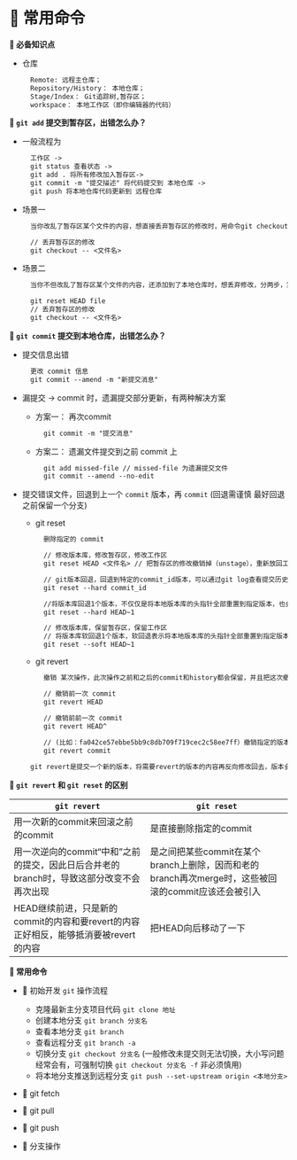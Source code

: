 # &#x1F527; 常用命令 
**&#x1F381; 必备知识点**
+ 仓库
  ```txt
    Remote: 远程主仓库；
    Repository/History： 本地仓库；
    Stage/Index： Git追踪树,暂存区；
    workspace： 本地工作区（即你编辑器的代码）
  ```

**&#x1F381; `git add` 提交到暂存区，出错怎么办？**
+ 一般流程为
  ```txt
    工作区 -> 
    git status 查看状态 -> 
    git add . 将所有修改加入暂存区-> 
    git commit -m "提交描述" 将代码提交到 本地仓库 -> 
    git push 将本地仓库代码更新到 远程仓库
  ```
+ 场景一
  ```txt
    当你改乱了暂存区某个文件的内容，想直接丢弃暂存区的修改时，用命令git checkout -- file。
  ```
  ```txt
    // 丢弃暂存区的修改
    git checkout -- <文件名>
  ```

+ 场景二
  ```txt
    当你不但改乱了暂存区某个文件的内容，还添加到了本地仓库时，想丢弃修改，分两步，第一步用命令 git reset HEAD file，就回到了场景1，第二步按场景1操作。
  ```
  ```txt
    git reset HEAD file
    // 丢弃暂存区的修改
    git checkout -- <文件名>
  ```

**&#x1F381; `git commit` 提交到本地仓库，出错怎么办？**
+ 提交信息出错
  ```txt
    更改 commit 信息
    git commit --amend -m "新提交消息"
  ```
+ 漏提交 -> commit 时，遗漏提交部分更新，有两种解决方案

  + 方案一： 再次commit
    ```txt
      git commit -m "提交消息"
    ```
  + 方案二： 遗漏文件提交到之前 commit 上
    ```txt
      git add missed-file // missed-file 为遗漏提交文件
      git commit --amend --no-edit
    ```
+ 提交错误文件，回退到上一个 `commit` 版本，再 `commit` (回退需谨慎 最好回退之前保留一个分支)
  + git reset
    ```txt
      删除指定的 commit

      // 修改版本库，修改暂存区，修改工作区
      git reset HEAD <文件名> // 把暂存区的修改撤销掉（unstage），重新放回工作区。

      // git版本回退，回退到特定的commit_id版本，可以通过git log查看提交历史，以便确定要回退到哪个版本(commit 之后的即为ID);
      git reset --hard commit_id 

      //将版本库回退1个版本，不仅仅是将本地版本库的头指针全部重置到指定版本，也会重置暂存区，并且会将工作区代码也回退到这个版本
      git reset --hard HEAD~1

      // 修改版本库，保留暂存区，保留工作区
      // 将版本库软回退1个版本，软回退表示将本地版本库的头指针全部重置到指定版本，且将这次提交之后的所有变更都移动到暂存区。
      git reset --soft HEAD~1
    ```
  + git revert
    ```txt
      撤销 某次操作，此次操作之前和之后的commit和history都会保留，并且把这次撤销作为一次最新的提交

      // 撤销前一次 commit
      git revert HEAD

      // 撤销前前一次 commit
      git revert HEAD^
      
      // (比如：fa042ce57ebbe5bb9c8db709f719cec2c58ee7ff）撤销指定的版本，撤销也会作为一次提交进行保存。
      git revert commit
    ```
  ```txt
    git revert是提交一个新的版本，将需要revert的版本的内容再反向修改回去，版本会递增，不影响之前提交的内容
  ```
**&#x1F381; `git revert` 和 `git reset` 的区别**

  `git revert` | `git reset`
  ------------ | -----------
  用一次新的commit来回滚之前的commit | 是直接删除指定的commit
  用一次逆向的commit“中和”之前的提交，因此日后合并老的branch时，导致这部分改变不会再次出现 | 是之间把某些commit在某个branch上删除，因而和老的branch再次merge时，这些被回滚的commit应该还会被引入
  HEAD继续前进，只是新的commit的内容和要revert的内容正好相反，能够抵消要被revert的内容 | 把HEAD向后移动了一下

**&#x1F381; 常用命令**
+ &#x1F3A8; 初始开发 `git` 操作流程
  + 克隆最新主分支项目代码 `git clone 地址`
  + 创建本地分支 `git branch 分支名`
  + 查看本地分支 `git branch`
  + 查看远程分支 `git branch -a`
  + 切换分支  `git checkout 分支名` (一般修改未提交则无法切换，大小写问题经常会有，可强制切换  `git checkout 分支名 -f`  非必须慎用)
  + 将本地分支推送到远程分支 `git push --set-upstream origin <本地分支>`

+ &#x1F3A8; git fetch
+ &#x1F3A8; git pull
+ &#x1F3A8; git push
+ &#x1F3A8; 分支操作